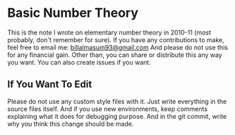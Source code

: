 # Basic Number Theory
This is the note I wrote on elementary number theory in 2010-11 (most probably, don't remember for sure). If you have any contributions to make, feel free to email me: billalmasum93@gmail.com
And please do not use this for any financial gain. Other than, you can share or distribute this any way you want. You can also create issues if you want.

## If You Want To Edit
Please do not use any custom style files with it. Just write everything in the source files itself. And if you use new environments, keep comments explaining what it does for debugging purpose. And in the git commit, write why you think this change should be made.
